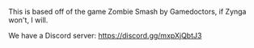 This is based off of the game Zombie Smash by Gamedoctors, if Zynga won't, I will.


We have a Discord server:
https://discord.gg/mxpXjQbtJ3
